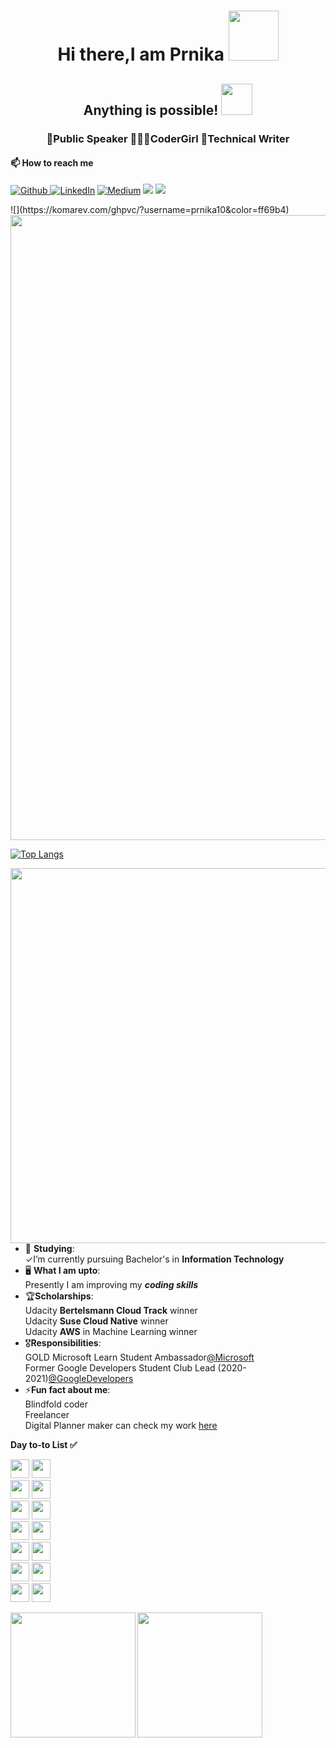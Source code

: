 <h1 align="center"> Hi there,I am Prnika  <img src ="https://media.tenor.com/images/1f800d805cf1758823b8afd7636c6ff5/tenor.gif" width="80"</h1>


<h2 align="center"> Anything is possible! <img src="https://media4.giphy.com/media/Qakyyrk1IKwuK8YtQ6/giphy.gif" width="50"></h2>


 <h3 align="center"> 🎤Public Speaker 👩🏻‍💻CoderGirl  📝Technical Writer </h3>


 <h4 align="left"> 📫 How to reach me </h4>

<p>
<a href="https://github.com/prnika10" target="_blank"> <img alt="Github" src="https://img.shields.io/badge/GitHub-%2312100E.svg?&style=for-the-badge&logo=Github&logoColor=white" /> <a href="https://www.linkedin.com/in/prnika-bakshi-she-her-562654167?lipi=urn%3Ali%3Apage%3Ad_flagship3_profile_view_base_contact_details%3BwGSoCCh7SQ6rTmhhHs793A%3D%3D" target="_blank"><img alt="LinkedIn" src="https://img.shields.io/badge/linkedin-%230077B5.svg?&style=for-the-badge&logo=linkedin&logoColor=white" /></a> <a href="https://medium.com/@prnikaa" target="_blank"><img alt="Medium" src="https://img.shields.io/badge/medium-%2312100E.svg?&style=for-the-badge&logo=medium&logoColor=white" /></a> <a target="_blank" href="mailto:prnikaa@gmail.com"><img src="https://img.shields.io/badge/-Gmail-D14836?style=for-the-badge&logo=Gmail&logoColor=white"></img></a> <a target="_blank" href="http://memyselfpb.blogspot.com/"><img src="https://img.shields.io/badge/Blogger-FF5722?style=for-the-badge&logo=blogger&logoColor=white"></img></a>

</p>
![](https://komarev.com/ghpvc/?username=prnika10&color=ff69b4)

 <img align="center" src="https://user-images.githubusercontent.com/62280849/128824665-68c0f283-7ab5-4da7-9576-6ecf8879dbfe.gif" width="1000">

 



 [![Top Langs](https://github-readme-stats.vercel.app/api/top-langs/?username=prnika10&layout=compact)](https://github.com/prnika10/github-readme-stats) 

<img align="right" src="https://user-images.githubusercontent.com/62280849/128852791-6fb73a65-29a6-4c5e-84c5-e8372ac2bd77.gif" width="600">


 
- 🔭 **Studying**:<br>
 ✓I’m currently pursuing Bachelor's in **Information Technology**<br>
- 🖥 **What I am upto**:<br>
 Presently I am improving my ***coding skills***<br>
- 🏆**Scholarships**:<br>
 Udacity **Bertelsmann Cloud Track** winner<br>
 Udacity **Suse Cloud Native** winner<br>
 Udacity **AWS** in Machine Learning winner<br>
- 🎖**Responsibilities**:<br>
 GOLD Microsoft Learn Student Ambassador[@Microsoft](https://studentambassadors.microsoft.com/en-US/profile/55368)<br> 
 Former Google Developers Student Club Lead (2020-2021)[@GoogleDevelopers](https://gdsc.community.dev/u/m4eyp5/#/about)<br>
 - ⚡**Fun fact about me**:<br> 
 Blindfold coder<br>
 Freelancer<br>
 Digital Planner maker can check my work [here](https://www.fiverr.com/share/0eLKLL)<br>




















**Day to-to List ✅**
<p>
<img src="https://img.shields.io/badge/Notion-000000?style=for-the-badge&logo=notion&logoColor=white" height="30"> 
 <img src="https://img.shields.io/badge/Java-ED8B00?style=for-the-badge&logo=java&logoColor=white" height="30"><br> 
<img src="https://img.shields.io/badge/Overleaf-47A141?style=for-the-badge&logo=Overleaf&logoColor=white" height="30">
<img src="https://img.shields.io/badge/Microsoft_Office-D83B01?style=for-the-badge&logo=microsoft-office&logoColor=white" height="30"> <br>
<img src="https://img.shields.io/badge/Visual_Studio_Code-0078D4?style=for-the-badge&logo=visual%20studio%20code&logoColor=white" height="30"> 
<img src="https://img.shields.io/badge/mac%20os-000000?style=for-the-badge&logo=apple&logoColor=white" height="30"> <br>
<img src="https://img.shields.io/badge/microsoft%20azure-0089D6?style=for-the-badge&logo=microsoft-azure&logoColor=white" height="30">
<img src="https://img.shields.io/badge/-GitHub-181717?style=flat-square&logo=github" height="30"> <br> 
<img src="https://img.shields.io/badge/-LeetCode-FFA116?style=for-the-badge&logo=LeetCode&logoColor=black" height="30"> 
<img src="https://img.shields.io/badge/Spotify-1ED760?&style=for-the-badge&logo=spotify&logoColor=white" height="30"> <br>
<img src="https://img.shields.io/badge/Google_chrome-4285F4?style=for-the-badge&logo=Google-chrome&logoColor=white" height="30">
<img src="https://img.shields.io/badge/-Canva-20c4cb?style=flat-square&logo=canva&logoColor=white" height="30"> <br>
<img src="https://img.shields.io/badge/-Illustrator-ff9a00?style=flat-square&logo=adobe-illustrator&logoColor=white" height="30">
<img src="https://img.shields.io/badge/Udacity-grey?style=for-the-badge&logo=udacity&logoColor=#5FCFEE" height="30">

</p>

<img align="left" src="https://media2.giphy.com/media/U7bl3Rw7ya7isgzVt3/giphy.gif?cid=ecf05e474xnhe4tjoymga3vh0aji6cqy8ceis9emjcvxwhgf&rid=giphy.gif" width="200">



<img align="center" src="https://user-images.githubusercontent.com/62280849/128851760-f41252ac-9b36-4a01-88ba-3a87be0be200.gif" width="200">



